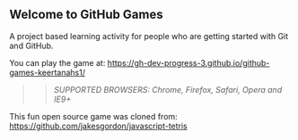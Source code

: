 ## Welcome to GitHub Games

A project based learning activity for people who are getting started with Git and GitHub.

You can play the game at: https://gh-dev-progress-3.github.io/github-games-keertanahs1/

>> _*SUPPORTED BROWSERS*: Chrome, Firefox, Safari, Opera and IE9+_

This fun open source game was cloned from: https://github.com/jakesgordon/javascript-tetris
